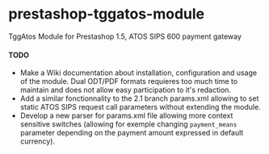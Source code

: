 prestashop-tggatos-module
=========================

TggAtos Module for Prestashop 1.5, ATOS SIPS 600 payment gateway

#### TODO
- Make a Wiki documentation about installation, configuration and usage of the module. Dual ODT/PDF formats requieres too much time to maintain and does not allow easy participation to it's redaction.
- Add a similar fonctionnality to the 2.1 branch params.xml allowing to set static ATOS SIPS request call parameters without extending the module.
- Develop a new parser for params.xml file allowing more context sensitive switches (allowing for exemple changing `payment_means` parameter depending on the payment amount expressed in default currency).
